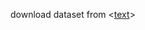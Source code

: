 download dataset from <[text](https://www.kaggle.com/datasets/sudhanvahg/gdp-and-productivity-of-indian-cities-2019-2024)> 